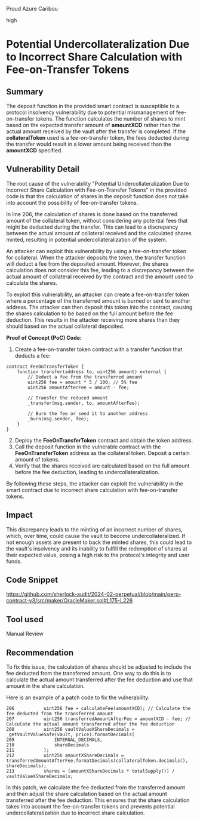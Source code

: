 Proud Azure Caribou

high

# Potential Undercollateralization Due to Incorrect Share Calculation with Fee-on-Transfer Tokens

## Summary
The deposit function in the provided smart contract is susceptible to a protocol insolvency vulnerability due to potential mismanagement of fee-on-transfer tokens. The function calculates the number of shares to mint based on the expected transfer amount of **amountXCD** rather than the actual amount received by the vault after the transfer is completed. If the **collateralToken** used is a fee-on-transfer token, the fees deducted during the transfer would result in a lower amount being received than the **amountXCD** specified.
## Vulnerability Detail
The root cause of the vulnerability "Potential Undercollateralization Due to Incorrect Share Calculation with Fee-on-Transfer Tokens" in the provided code is that the calculation of shares in the deposit function does not take into account the possibility of fee-on-transfer tokens.

In line 206, the calculation of shares is done based on the transferred amount of the collateral token, without considering any potential fees that might be deducted during the transfer. This can lead to a discrepancy between the actual amount of collateral received and the calculated shares minted, resulting in potential undercollateralization of the system.

An attacker can exploit this vulnerability by using a fee-on-transfer token for collateral. When the attacker deposits the token, the transfer function will deduct a fee from the deposited amount. However, the shares calculation does not consider this fee, leading to a discrepancy between the actual amount of collateral received by the contract and the amount used to calculate the shares.

To exploit this vulnerability, an attacker can create a fee-on-transfer token where a percentage of the transferred amount is burned or sent to another address. The attacker can then deposit this token into the contract, causing the shares calculation to be based on the full amount before the fee deduction. This results in the attacker receiving more shares than they should based on the actual collateral deposited.

**Proof of Concept (PoC) Code:**

1. Create a fee-on-transfer token contract with a transfer function that deducts a fee:

```solidity
contract FeeOnTransferToken {
    function transfer(address to, uint256 amount) external {
        // Deduct a fee from the transferred amount
        uint256 fee = amount * 5 / 100; // 5% fee
        uint256 amountAfterFee = amount - fee;
        
        // Transfer the reduced amount
        _transfer(msg.sender, to, amountAfterFee);
        
        // Burn the fee or send it to another address
        _burn(msg.sender, fee);
    }
}
```
2. Deploy the **FeeOnTransferToken** contract and obtain the token address.
3. Call the deposit function in the vulnerable contract with the **FeeOnTransferToken** address as the collateral token. Deposit a certain amount of tokens.
4. Verify that the shares received are calculated based on the full amount before the fee deduction, leading to undercollateralization.

By following these steps, the attacker can exploit the vulnerability in the smart contract due to incorrect share calculation with fee-on-transfer tokens.

## Impact
This discrepancy leads to the minting of an incorrect number of shares, which, over time, could cause the vault to become undercollateralized. If not enough assets are present to back the minted shares, this could lead to the vault's insolvency and its inability to fulfill the redemption of shares at their expected value, posing a high risk to the protocol's integrity and user funds.

## Code Snippet
https://github.com/sherlock-audit/2024-02-perpetual/blob/main/perp-contract-v3/src/maker/OracleMaker.sol#L175-L226
## Tool used

Manual Review

## Recommendation
To fix this issue, the calculation of shares should be adjusted to include the fee deducted from the transferred amount. One way to do this is to calculate the actual amount transferred after the fee deduction and use that amount in the share calculation.

Here is an example of a patch code to fix the vulnerability:

```solidity
206           uint256 fee = calculateFee(amountXCD); // Calculate the fee deducted from the transferred amount
207           uint256 transferredAmountAfterFee = amountXCD - fee; // Calculate the actual amount transferred after the fee deduction
208           uint256 vaultValueXShareDecimals = _getVaultValueSafe(vault, price).formatDecimals(
209               INTERNAL_DECIMALS,
210               shareDecimals
211           );
212           uint256 amountXShareDecimals = transferredAmountAfterFee.formatDecimals(collateralToken.decimals(), shareDecimals);
213           shares = (amountXShareDecimals * totalSupply()) / vaultValueXShareDecimals;
```


In this patch, we calculate the fee deducted from the transferred amount and then adjust the share calculation based on the actual amount transferred after the fee deduction. This ensures that the share calculation takes into account the fee-on-transfer tokens and prevents potential undercollateralization due to incorrect share calculation.